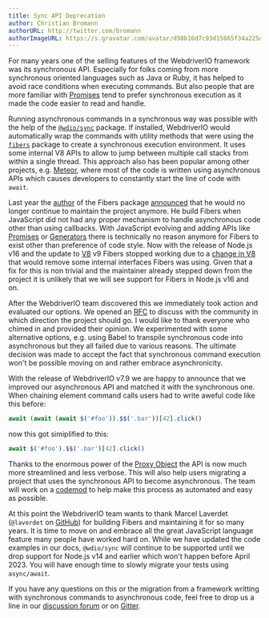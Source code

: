 ```yaml
---
title: Sync API Deprecation
author: Christian Bromann
authorURL: http://twitter.com/bromann
authorImageURL: https://s.gravatar.com/avatar/d98b16d7c93d15865f34a225dd4b1254?s=80
---
```


For many years one of the selling features of the WebdriverIO framework was its synchronous API. Especially for folks coming from more synchronous oriented languages such as Java or Ruby, it has helped to avoid race conditions when executing commands. But also people that are more familiar with [Promises](https://developer.mozilla.org/en-US/docs/Web/JavaScript/Reference/Global_Objects/Promise) tend to prefer synchronous execution as it made the code easier to read and handle.

Running asynchronous commands in a synchronous way was possible with the help of the [`@wdio/sync`](https://www.npmjs.com/package/@wdio/sync) package. If installed, WebdriverIO would automatically wrap the commands with utility methods that were using the [`fibers`](https://www.npmjs.com/package/fibers) package to create a synchronous execution environment. It uses some internal V8 APIs to allow to jump between multiple call stacks from within a single thread. This approach also has been popular among other projects, e.g. [Meteor](https://www.meteor.com/), where most of the code is written using asynchronous APIs which causes developers to constantly start the line of code with `await`.

Last year the [author](https://github.com/laverdet) of the Fibers package [announced](https://github.com/laverdet/node-fibers/commit/e2a0ed9c6d985f94c2b1947eaf72d5797e8a3278) that he would no longer continue to maintain the project anymore. He build Fibers when JavaScript did not had any proper mechanism to handle asynchronous code other than using callbacks. With JavaScript evolving and adding APIs like [Promises](https://developer.mozilla.org/en-US/docs/Web/JavaScript/Reference/Global_Objects/Promise) or [Generators](https://developer.mozilla.org/en-US/docs/Web/JavaScript/Reference/Global_Objects/Generator) there is technically no reason anymore for Fibers to exist other than preference of code style. Now with the release of Node.js v16 and the update to [V8](https://v8.dev/) v9 Fibers stopped working due to a [change in V8](https://chromium-review.googlesource.com/c/v8/v8/+/2537690) that would remove some internal interfaces Fibers was using. Given that a fix for this is non trivial and the maintainer already stepped down from the project it is unlikely that we will see support for Fibers in Node.js v16 and on.

After the WebdriverIO team discovered this we immediately took action and evaluated our options. We opened an [RFC](https://github.com/webdriverio/webdriverio/discussions/6702) to discuss with the community in which direction the project should go. I would like to thank everyone who chimed in and provided their opinion. We experimented with some alternative options, e.g. using Babel to transpile synchronous code into asynchronous but they all failed due to various reasons. The ultimate decision was made to accept the fact that synchronous command execution won't be possible moving on and rather embrace asynchronicity.

With the release of WebdriverIO v7.9 we are happy to announce that we improved our asynchronous API and matched it with the synchronous one. When chaining element command calls users had to write aweful code like this before:

```js
await (await (await $('#foo')).$$('.bar'))[42].click()
```

now this got simiplified to this:

```js
await $('#foo').$$('.bar')[42].click()
```

Thanks to the enormous power of the [Proxy Object](https://developer.mozilla.org/en-US/docs/Web/JavaScript/Reference/Global_Objects/Proxy) the API is now much more streamlined and less verbose. This will also help users migrating a project that uses the synchronous API to become asynchronous. The team will work on a [codemod](https://github.com/webdriverio/codemod/issues/1) to help make this process as automated and easy as possible.

At this point the WebdriverIO team wants to thank Marcel Laverdet (`@laverdet` on [GitHub](https://github.com/laverdet)) for building Fibers and maintaining it for so many years. It is time to move on and embrace all the great JavaScript language feature many people have worked hard on. While we have updated the code examples in our docs, `@wdio/sync` will continue to be supported until we drop support for Node.js v14 and earlier which won't happen before April 2023. You will have enough time to slowly migrate your tests using `async/await`.

If you have any questions on this or the migration from a framework writting with synchronous commands to asynchronous code, feel free to drop us a line in our [discussion forum](https://github.com/webdriverio/webdriverio/discussions/new) or on [Gitter](https://gitter.im/webdriverio/webdriverio).
